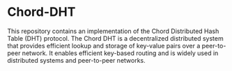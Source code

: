 # Chord-DHT
This repository contains an implementation of the Chord Distributed Hash Table (DHT) protocol. The Chord DHT is a decentralized distributed system that provides efficient lookup and storage of key-value pairs over a peer-to-peer network. It enables efficient key-based routing and is widely used in distributed systems and peer-to-peer networks.
